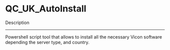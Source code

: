 # QC_UK_AutoInstall

Description
****************
Powershell script tool that allows to install all the necessary Vicon software depending the server type, and country. 


